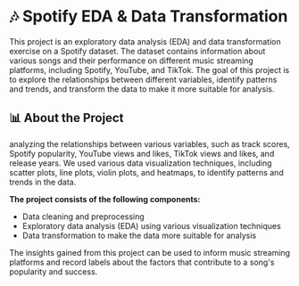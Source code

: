 # 🎶 **Spotify EDA & Data Transformation**

This project is an exploratory data analysis (EDA) and data transformation exercise on a Spotify dataset. The dataset contains information about various songs and their performance on different music streaming platforms, including Spotify, YouTube, and TikTok. The goal of this project is to explore the relationships between different variables, identify patterns and trends, and transform the data to make it more suitable for analysis.

## 📊 **About the Project**

analyzing the relationships between various variables, such as track scores, Spotify popularity, YouTube views and likes, TikTok views and likes, and release years. We used various data visualization techniques, including scatter plots, line plots, violin plots, and heatmaps, to identify patterns and trends in the data.

**The project consists of the following components:**

- Data cleaning and preprocessing
- Exploratory data analysis (EDA) using various visualization techniques
- Data transformation to make the data more suitable for analysis

The insights gained from this project can be used to inform music streaming platforms and record labels about the factors that contribute to a song's popularity and success.





